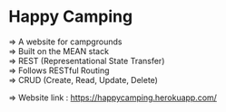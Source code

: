 # Happy Camping

=> A website for campgrounds  
=> Built on the MEAN stack  
=> REST (Representational State Transfer)  
=> Follows RESTful Routing  
=> CRUD (Create, Read, Update, Delete)  
  
=> Website link : https://happycamping.herokuapp.com/
